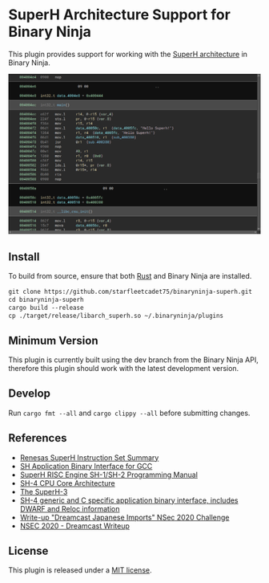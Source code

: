 # SuperH Architecture Support for Binary Ninja

This plugin provides support for working with the [SuperH architecture](https://en.wikipedia.org/wiki/SuperH) in Binary Ninja.

![screenshot](screenshot.png)

## Install

To build from source, ensure that both [Rust](https://www.rust-lang.org/learn/get-started) and Binary Ninja are installed.

```none
git clone https://github.com/starfleetcadet75/binaryninja-superh.git
cd binaryninja-superh
cargo build --release
cp ./target/release/libarch_superh.so ~/.binaryninja/plugins
```

## Minimum Version

This plugin is currently built using the dev branch from the Binary Ninja API, therefore this plugin should work with the latest development version.

## Develop

Run `cargo fmt --all` and `cargo clippy --all` before submitting changes.

## References

- [Renesas SuperH Instruction Set Summary](http://shared-ptr.com/sh_insns.html)
- [SH Application Binary Interface for GCC](https://llvm-gcc-renesas.com/manuals/SH-ABI-Specification.html)
- [SuperH RISC Engine SH-1/SH-2 Programming Manual](https://antime.kapsi.fi/sega/files/h12p0.pdf)
- [SH-4 CPU Core Architecture](https://www.st.com/resource/en/user_manual/cd00147165-sh-4-32-bit-cpu-core-architecture-stmicroelectronics.pdf)
- [The SuperH-3](https://devblogs.microsoft.com/oldnewthing/20190805-00/?p=102749)
- [SH-4 generic and C specific application binary interface, includes DWARF and Reloc information](https://www.st.com/resource/en/reference_manual/CD17839242-.pdf)
- [Write-up "Dreamcast Japanese Imports" NSec 2020 Challenge](https://github.com/jglaurin/NSEC2020-Dreamcast)
- [NSEC 2020 - Dreamcast Writeup](https://blog.quantumlyconfused.com/reverse-engineering/2020/05/19/nsec2020-dreamcast/)

## License

This plugin is released under a [MIT license](LICENSE).
